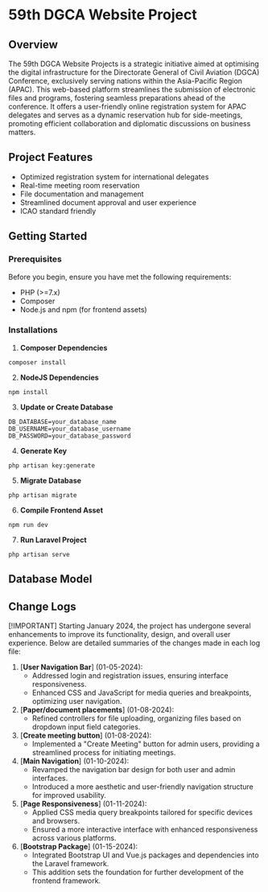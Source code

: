 # 59th DGCA Website Project

## Overview

The 59th DGCA Website Projects is a strategic initiative aimed at optimising the digital infrastructure for the Directorate General of Civil Aviation (DGCA) Conference, exclusively serving nations within the Asia-Pacific Region (APAC). This web-based platform streamlines the submission of electronic files and programs, fostering seamless preparations ahead of the conference. It offers a user-friendly online registration system for APAC delegates and serves as a dynamic reservation hub for side-meetings, promoting efficient collaboration and diplomatic discussions on business matters.


## Project Features
- Optimized registration system for international delegates
- Real-time meeting room reservation
- File documentation and management
- Streamlined document approval and user experience
- ICAO standard friendly


## Getting Started

### Prerequisites
Before you begin, ensure you have met the following requirements:

- PHP (>=7.x)
- Composer
- Node.js and npm (for frontend assets)


### Installations
1. **Composer Dependencies**
```
composer install
```
2. **NodeJS Dependencies**
```
npm install
```
3. **Update or Create Database**
```
DB_DATABASE=your_database_name
DB_USERNAME=your_database_username
DB_PASSWORD=your_database_password
```
4. **Generate Key**
```
php artisan key:generate
```
5. **Migrate Database**
```
php artisan migrate
```
6. **Compile Frontend Asset**
```
npm run dev
```
7. **Run Laravel Project**
```
php artisan serve
```

## Database Model


## Change Logs
[!IMPORTANT]
Starting January 2024, the project has undergone several enhancements to improve its functionality, design, and overall user experience. Below are detailed summaries of the changes made in each log file:

1. [**User Navigation Bar**] (01-05-2024): 
    - Addressed login and registration issues, ensuring interface responsiveness.
    - Enhanced CSS and JavaScript for media queries and breakpoints, optimizing user navigation.
2. [**Paper/document placements**] (01-08-2024): 
    - Refined controllers for file uploading, organizing files based on dropdown input field categories.
3. [**Create meeting button**] (01-08-2024): 
    - Implemented a "Create Meeting" button for admin users, providing a streamlined process for initiating meetings.
4. [**Main Navigation**] (01-10-2024):
    - Revamped the navigation bar design for both user and admin interfaces.
    - Introduced a more aesthetic and user-friendly navigation structure for improved usability.
5. [**Page Responsiveness**] (01-11-2024): 
    - Applied CSS media query breakpoints tailored for specific devices and browsers.
    - Ensured a more interactive interface with enhanced responsiveness across various platforms.
6. [**Bootstrap Package**] (01-15-2024): 
    - Integrated Bootstrap UI and Vue.js packages and dependencies into the Laravel framework.
    - This addition sets the foundation for further development of the frontend framework.
